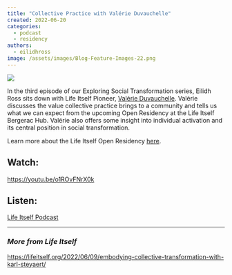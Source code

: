 ```yaml
---
title: "Collective Practice with Valérie Duvauchelle"
created: 2022-06-20
categories: 
  - podcast
  - residency
authors: 
  - eilidhross
image: /assets/images/Blog-Feature-Images-22.png
---
```


![](/assets/images/Blog-Feature-Images-22-1024x576.png)

In the third episode of our Exploring Social Transformation series, Eilidh Ross sits down with Life Itself Pioneer, [Valérie Duvauchelle](https://en.lacuisinedelabienveillance.org/). Valérie discusses the value collective practice brings to a community and tells us what we can expect from the upcoming Open Residency at the Life Itself Bergerac Hub. Valérie also offers some insight into individual activation and its central position in social transformation.

Learn more about the Life Itself Open Residency [here](https://lifeitself.org/open-residency/).

## Watch:

https://youtu.be/o1ROvFNrX0k

## Listen:

[Life Itself Podcast](https://anchor.fm/life-itself/episodes/Collective-Practice-and-the-Life-Itself-Open-Residency-with-Valrie-Duvauchelle-e1juolv)

* * *

### _More from Life Itself_

https://lifeitself.org/2022/06/09/embodying-collective-transformation-with-karl-steyaert/
